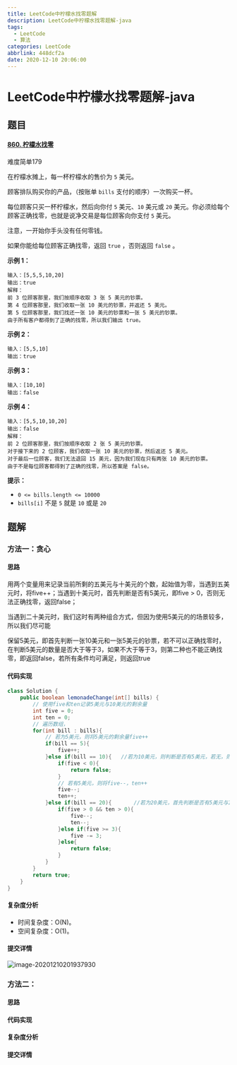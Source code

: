 ```yaml
---
title: LeetCode中柠檬水找零题解
description: LeetCode中柠檬水找零题解-java
tags:
  - LeetCode
  - 算法
categories: LeetCode
abbrlink: 448dcf2a
date: 2020-12-10 20:06:00
---
```


#  LeetCode中柠檬水找零题解-java

## 题目

#### [860. 柠檬水找零](https://leetcode-cn.com/problems/lemonade-change/)

难度简单179

在柠檬水摊上，每一杯柠檬水的售价为 `5` 美元。

顾客排队购买你的产品，（按账单 `bills` 支付的顺序）一次购买一杯。

每位顾客只买一杯柠檬水，然后向你付 `5` 美元、`10` 美元或 `20` 美元。你必须给每个顾客正确找零，也就是说净交易是每位顾客向你支付 `5` 美元。

注意，一开始你手头没有任何零钱。

如果你能给每位顾客正确找零，返回 `true` ，否则返回 `false` 。

**示例 1：**

```
输入：[5,5,5,10,20]
输出：true
解释：
前 3 位顾客那里，我们按顺序收取 3 张 5 美元的钞票。
第 4 位顾客那里，我们收取一张 10 美元的钞票，并返还 5 美元。
第 5 位顾客那里，我们找还一张 10 美元的钞票和一张 5 美元的钞票。
由于所有客户都得到了正确的找零，所以我们输出 true。
```

**示例 2：**

```
输入：[5,5,10]
输出：true
```

**示例 3：**

```
输入：[10,10]
输出：false
```

**示例 4：**

```
输入：[5,5,10,10,20]
输出：false
解释：
前 2 位顾客那里，我们按顺序收取 2 张 5 美元的钞票。
对于接下来的 2 位顾客，我们收取一张 10 美元的钞票，然后返还 5 美元。
对于最后一位顾客，我们无法退回 15 美元，因为我们现在只有两张 10 美元的钞票。
由于不是每位顾客都得到了正确的找零，所以答案是 false。
```

 

**提示：**

- `0 <= bills.length <= 10000`
- `bills[i]` 不是 `5` 就是 `10` 或是 `20` 

## 题解

### 方法一：贪心

#### 思路

用两个变量用来记录当前所剩的五美元与十美元的个数，起始值为零，当遇到五美元时，将five++；当遇到十美元时，首先判断是否有5美元，即five > 0，否则无法正确找零，返回false；

当遇到二十美元时，我们这时有两种组合方式，但因为使用5美元的的场景较多，所以我们尽可能

保留5美元，即首先判断一张10美元和一张5美元的钞票，若不可以正确找零时，在判断5美元的数量是否大于等于3，如果不大于等于3，则第二种也不能正确找零，即返回false，若所有条件均可满足，则返回true

#### 代码实现

```java
class Solution {
    public boolean lemonadeChange(int[] bills) {
        // 使用five和ten记录5美元与10美元的剩余量
        int five = 0;
        int ten = 0;
        // 遍历数组，
        for(int bill : bills){
            // 若为5美元，则将5美元的剩余量five++
            if(bill == 5){
                five++;
            }else if(bill == 10){   //若为10美元，则判断是否有5美元，若无，则返回false
                if(five < 0){
                    return false;
                }
                // 若有5美元，则将five--，ten++
                five--;
                ten++;
            }else if(bill == 20){       //若为20美元，首先判断是否有5美元与10美元，若无，则判断是否有3个及以上个5美元，若无返回false
                if(five > 0 && ten > 0){
                    five--;
                    ten--;
                }else if(five >= 3){
                    five -= 3;
                }else{
                    return false;
                }
            }
        }
        return true;
    }
}
```



#### 复杂度分析

- 时间复杂度：O(N)。
- 空间复杂度：O(1)。

#### 提交详情

![image-20201210201937930](https://gitee.com/happyzm/images/raw/master/image-20201210201937930.png)

### 方法二：

#### 思路



#### 代码实现



#### 复杂度分析



#### 提交详情